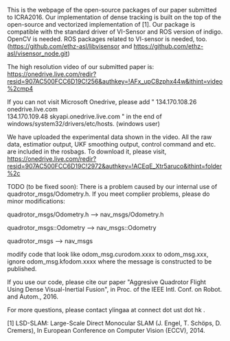 This is the webpage of the open-source packages of our paper submitted to ICRA2016. Our implementation of dense tracking is built on the top of the open-source and vectorized implementation of [1]. Our package is compatible with the standard driver of VI-Sensor and ROS version of indigo. OpenCV is needed. ROS packages related to VI-sensor is needed, too. (https://github.com/ethz-asl/libvisensor and https://github.com/ethz-asl/visensor_node.git)

The high resolution video of our submitted paper is: 
https://onedrive.live.com/redir?resid=907AC500FCC6D19C!256&authkey=!AFx_upC8zphx44w&ithint=video%2cmp4

If you can not visit Microsoft Onedrive, please add 
"
134.170.108.26 onedrive.live.com   
134.170.109.48 skyapi.onedrive.live.com
"
in the end of windows/system32/drivers/etc/hosts. (windows user)

We have uploaded the experimental data shown in the video. All the raw data, estimatior output, UKF smoothing output, control command and etc. are included in the rosbags. To download it, please visit,
https://onedrive.live.com/redir?resid=907AC500FCC6D19C!2972&authkey=!ACEqE_Xtr5aruco&ithint=folder%2c


TODO (to be fixed soon):
There is a problem caused by our internal use of quadrotor_msgs/Odometry.h. If you meet complier problems, please do minor modifications:

quadrotor_msgs/Odometry.h --> nav_msgs/Odometry.h

quadrotor_msgs::Odometry --> nav_msgs::Odometry

quadrotor_msgs --> nav_msgs


modify code that look like odom_msg.curodom.xxxx to odom_msg.xxx, ignore odom_msg.kfodom.xxxx where the message is constructed to be published.






If you use our code, please cite our paper "Aggresive Quadrotor Flight Using Dense Visual-Inertial Fusion", in Proc. of the IEEE Intl. Conf. on Robot. and Autom., 2016. 

For more questions, please contact ylingaa at connect dot ust dot hk .




[1] LSD-SLAM: Large-Scale Direct Monocular SLAM (J. Engel, T. Schöps, D. Cremers), In European Conference on Computer Vision (ECCV), 2014.
